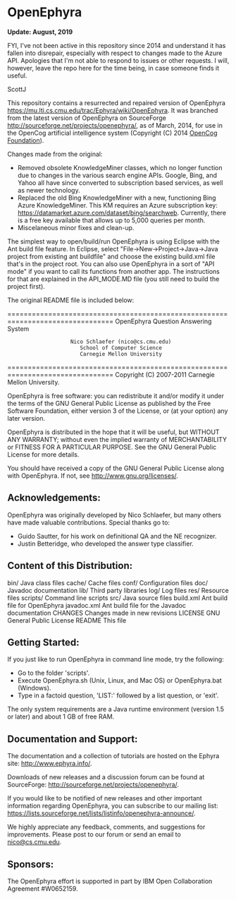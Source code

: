 OpenEphyra
==========

**Update: August, 2019**

FYI, I've not been active in this repository since 2014 and understand it has fallen into disrepair, especially with respect to changes made to the Azure API. Apologies that I'm not able to respond to issues or other requests. I will, however, leave the repo here for the time being, in case someone finds it useful.

ScottJ

This repository contains a resurrected and repaired version of OpenEphyra
<https://mu.lti.cs.cmu.edu/trac/Ephyra/wiki/OpenEphyra>. It was branched
from the latest version of OpenEphyra on SourceForge
<http://sourceforge.net/projects/openephyra/>, as of March, 2014, for use
in the OpenCog artificial intelligence system (Copyright (C) 2014
[OpenCog Foundation](http://www.opencog.org/)).

Changes made from the original:
- Removed obsolete KnowledgeMiner classes, which no longer function due to
changes in the various search engine APIs. Google, Bing, and Yahoo all have
since converted to subscription based services, as well as newer technology.
- Replaced the old Bing KnowledgeMiner with a new, functioning Bing Azure
KnowledgeMiner. This KM requires an Azure subscription key:
https://datamarket.azure.com/dataset/bing/searchweb. Currently, there is
a free key available that allows up to 5,000 queries per month.
- Miscelaneous minor fixes and clean-up.

The simplest way to open/build/run OpenEphyra is using Eclipse with the Ant build file feature. In Eclipse, select "File->New->Project->Java->Java project from existing ant buildfile" and choose the existing build.xml file that's in the project root. You can also use OpenEphyra in a sort of "API mode" if you want to call its functions from another app. The instructions for that are explained in the API_MODE.MD file (you still need to build the project first).

The original README file is included below:

================================================================================
                      OpenEphyra Question Answering System

                        Nico Schlaefer (nico@cs.cmu.edu)
                           School of Computer Science
                           Carnegie Mellon University
================================================================================
Copyright (C) 2007-2011 Carnegie Mellon University.

OpenEphyra is free software: you can redistribute it and/or modify it under the
terms of the GNU General Public License as published by the Free Software
Foundation, either version 3 of the License, or (at your option) any later
version.

OpenEphyra is distributed in the hope that it will be useful, but WITHOUT ANY
WARRANTY; without even the implied warranty of MERCHANTABILITY or FITNESS FOR A
PARTICULAR PURPOSE. See the GNU General Public License for more details.

You should have received a copy of the GNU General Public License along with
OpenEphyra. If not, see <http://www.gnu.org/licenses/>.

Acknowledgements:
-----------------

OpenEphyra was originally developed by Nico Schlaefer, but many others have made
valuable contributions. Special thanks go to:

- Guido Sautter, for his work on definitional QA and the NE recognizer.
- Justin Betteridge, who developed the answer type classifier.

Content of this Distribution:
-----------------------------

bin/           Java class files
cache/         Cache files
conf/          Configuration files
doc/           Javadoc documentation
lib/           Third party libraries
log/           Log files
res/           Resource files
scripts/       Command line scripts
src/           Java source files
build.xml      Ant build file for OpenEphyra
javadoc.xml    Ant build file for the Javadoc documentation
CHANGES        Changes made in new revisions
LICENSE        GNU General Public License
README         This file

Getting Started:
----------------

If you just like to run OpenEphyra in command line mode, try the following:

- Go to the folder 'scripts'.
- Execute OpenEphyra.sh (Unix, Linux, and Mac OS) or OpenEphyra.bat (Windows).
- Type in a factoid question, 'LIST:' followed by a list question, or 'exit'.

The only system requirements are a Java runtime environment (version 1.5 or
later) and about 1 GB of free RAM.

Documentation and Support:
--------------------------

The documentation and a collection of tutorials are hosted on the Ephyra site:
<http://www.ephyra.info/>.

Downloads of new releases and a discussion forum can be found at SourceForge:
<http://sourceforge.net/projects/openephyra/>.

If you would like to be notified of new releases and other important information
regarding OpenEphyra, you can subscribe to our mailing list:
<https://lists.sourceforge.net/lists/listinfo/openephyra-announce/>.

We highly appreciate any feedback, comments, and suggestions for improvements.
Please post to our forum or send an email to nico@cs.cmu.edu.

Sponsors:
---------

The OpenEphyra effort is supported in part by IBM Open Collaboration Agreement #W0652159.
